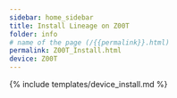 ```yaml
---
sidebar: home_sidebar
title: Install Lineage on Z00T
folder: info
# name of the page (/{{permalink}}.html)
permalink: Z00T_Install.html
device: Z00T
---
```

{% include templates/device_install.md %}
